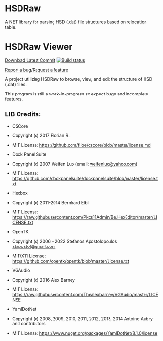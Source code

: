 # HSDRaw
A NET library for parsing HSD (.dat) file structures based on relocation table.

# HSDRaw Viewer 
[Download Latest Commit](https://github.com/Ploaj/HSDLib/releases) [![Build status](https://ci.appveyor.com/api/projects/status/s4e3eoajq9et9hen?svg=true)](https://ci.appveyor.com/project/Ploaj/hsdlib) 

[Report a bug/Request a feature](https://github.com/Ploaj/HSDLib/issues)

A project utilizing HSDRaw to browse, view, and edit the structure of HSD (.dat) files.

This program is still a work-in-progress so expect bugs and incomplete features.

## LIB Credits:

* CSCore
* Copyright (c) 2017 Florian R.
* MIT License: https://github.com/filoe/cscore/blob/master/license.md


* Dock Panel Suite
* Copyright (c) 2007 Weifen Luo (email: weifenluo@yahoo.com)
* MIT License: https://github.com/dockpanelsuite/dockpanelsuite/blob/master/license.txt


* Hexbox
* Copyright (c) 2011-2014 Bernhard Elbl
* MIT License: https://raw.githubusercontent.com/Pkcs11Admin/Be.HexEditor/master/LICENSE.txt


* OpenTK
* Copyright (c) 2006 - 2022 Stefanos Apostolopoulos stapostol@gmail.com
* MIT/X11 License: https://github.com/opentk/opentk/blob/master/License.txt


* VGAudio
* Copyright (c) 2016 Alex Barney
* MIT License: https://raw.githubusercontent.com/Thealexbarney/VGAudio/master/LICENSE


* YamlDotNet
* Copyright (c) 2008, 2009, 2010, 2011, 2012, 2013, 2014 Antoine Aubry and contributors
* MIT License: https://www.nuget.org/packages/YamlDotNet/8.1.0/license